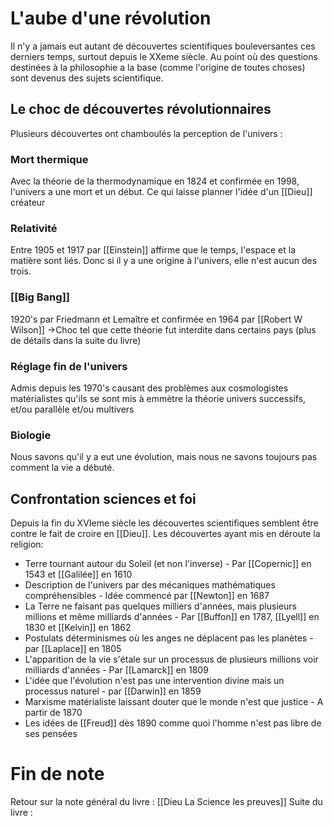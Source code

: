 # L'aube d'une révolution
Il n'y a jamais eut autant de découvertes scientifiques bouleversantes ces derniers temps, surtout depuis le XXeme siècle.
Au point où des questions destinées à la philosophie a la base (comme l'origine de toutes choses) sont devenus des sujets scientifique.
## Le choc de découvertes révolutionnaires
Plusieurs découvertes ont chamboulés la perception de l'univers :
### Mort thermique
Avec la théorie de la thermodynamique en 1824 et confirmée en 1998, l'univers a une mort et un début. Ce qui laisse planner l'idée d'un [[Dieu]] créateur
### Relativité
Entre 1905 et 1917 par [[Einstein]] affirme que le temps, l'espace et la matière sont liés. Donc si il y a une origine à l'univers, elle n'est aucun des trois.
### [[Big Bang]]
1920's par Friedmann et Lemaître et confirmée en 1964 par [[Robert W Wilson]]
->Choc tel que cette théorie fut interdite dans certains pays (plus de détails dans la suite du livre)
### Réglage fin de l'univers
Admis depuis les 1970's causant des problèmes aux cosmologistes matérialistes qu'ils se sont mis à emmètre la théorie univers successifs, et/ou parallèle et/ou multivers
### Biologie
Nous savons qu'il y a eut une évolution, mais nous ne savons toujours pas comment la vie a débuté.
## Confrontation sciences et foi
Depuis la fin du XVIeme siècle les découvertes scientifiques semblent être contre le fait de croire en [[Dieu]]. Les découvertes ayant mis en déroute la religion:
- Terre tournant autour du Soleil (et non l'inverse) - Par [[Copernic]] en 1543 et [[Galilée]] en 1610
- Description de l'univers par des mécaniques mathématiques compréhensibles - Idée commencé par [[Newton]] en 1687
- La Terre ne faisant pas quelques milliers d'années, mais plusieurs millions et même milliards d'années - Par [[Buffon]] en 1787, [[Lyell]] en 1830 et [[Kelvin]] en 1862
- Postulats déterminismes où les anges ne déplacent pas les planètes - par [[Laplace]] en 1805
- L'apparition de la vie s'étale sur un processus de plusieurs millions voir milliards d'années - Par [[Lamarck]] en 1809
- L'idée que l'évolution n'est pas une intervention divine mais un processus naturel - par [[Darwin]] en 1859
- Marxisme matérialiste laissant douter que le monde n'est que justice - A partir de 1870
- Les idées de [[Freud]] dès 1890 comme quoi l'homme n'est pas libre de ses pensées


# Fin de note
Retour sur la note général du livre : [[Dieu La Science les preuves]]
Suite du livre :